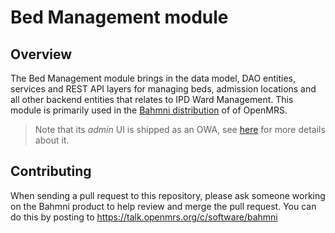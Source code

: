 # Bed Management module
## Overview
The Bed Management module brings in the data model, DAO entities, services and REST API layers for managing beds, admission locations and all other backend entities that relates to IPD Ward Management.
This module is primarily used in the [Bahmni distribution](https://github.com/Bahmni/openmrs-distro-bahmni) of of OpenMRS.

> Note that its _admin_ UI is shipped as an OWA, see [here](OWA/README.md) for more details about it.

## Contributing

When sending a pull request to this repository, please ask someone working on the Bahmni product to help review and merge
the pull request. You can do this by posting to https://talk.openmrs.org/c/software/bahmni